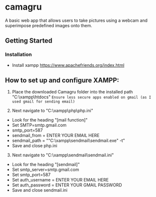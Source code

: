 # camagru


A basic web app that allows users to take pictures using a webcam and superimpose predefined images onto them.

## Getting Started

### Installation

* Install xampp https://www.apachefriends.org/index.html

## How to set up and configure XAMPP:
 
1. Place the downloaded Camagru folder into the installed path "C:\xampp\htdocs"
`Ensure less secure apps enabled on gmail (as I used gmail for sending email)`

2. Next navigate to "C:\xampp\php\php.ini"
- Look for the heading "[mail function]"
- Set SMTP=smtp.gmail.com
- smtp_port=587
- sendmail_from = ENTER YOUR EMAIL HERE
- sendmail_path = ""C:\xampp\sendmail\sendmail.exe" -t"
- Save and close php.ini

3. Next navigate to "C:\xampp\sendmail\sendmail.ini"
- Look for the heading "[sendmail]"
- Set smtp_server=smtp.gmail.com
- Set smtp_port=587
- Set auth_username = ENTER YOUR EMAIL HERE
- Set auth_password = ENTER YOUR GMAIL PASSWORD
- Save and close sendmail.ini
